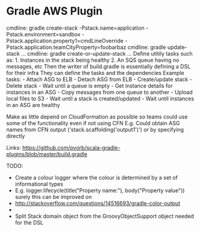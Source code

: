 Gradle AWS Plugin
=================

 cmdline: gradle create-stack -Pstack.name=application -Pstack.environment=sandbox -Pstack.application.property1=cmdLineOverride -Pstack.application.teamCityProperty=foobarbaz
 cmdline: gradle update-stack ...
 cmdline: gradle create-or-update-stack ...
 Define utitily tasks such as:
	1. Instances in the stack being healthy
	2. An SQS queue having no messages, etc
 Then the writer of build.gradle is essentially defining a DSL for their infra
 They can define the tasks and the dependencies
 Example tasks:
	- Attach ASG to ELB
	- Detach ASG from ELB
	- Create/update stack
	- Delete stack
	- Wait until a queue is empty
	- Get instance details for instances in an ASG
	- Copy messages from one queue to another
	- Upload local files to S3
	- Wait until a stack is created/updated
	- Wait until instances in an ASG are healthy

 Make as little depend on CloudFormation as possible so teams could use some of the functionality even if not using CFN
 E.g. Could obtain ASG names from CFN output ('stack.scaffolding('output1')') or by specifying directly


Links:
https://github.com/pvorb/scala-gradle-plugins/blob/master/build.gradle

TODO:
  - Create a colour logger where the colour is determined by a set of informational types
  - E.g. logger.lifecycle(title("Property name:"), body("Property value")) surely this can be improved on
  - http://stackoverflow.com/questions/14516693/gradle-color-output
  -
  - Split Stack domain object from the GroovyObjectSupport object needed for the DSL

